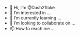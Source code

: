 - 👋 Hi, I’m @Dash21toke
- 👀 I’m interested in ...
- 🌱 I’m currently learning ...
- 💞️ I’m looking to collaborate on ...
- 📫 How to reach me ...

<!---
Dash21toke/Dash21toke is a ✨ special ✨ repository because its `README.md` (this file) appears on your GitHub profile.
You can click the Preview link to take a look at your changes.
--->
